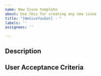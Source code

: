 ```yaml
---
name: New Issue template
about: Use this for creating any new issue
title: "[WeGiveYouEat] - "
labels: ''
assignees: ''

---
```


## Description

## User Acceptance Criteria